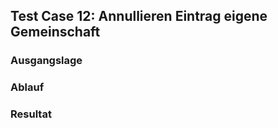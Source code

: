 ## Test Case 12: Annullieren Eintrag eigene Gemeinschaft

### Ausgangslage


### Ablauf


### Resultat



